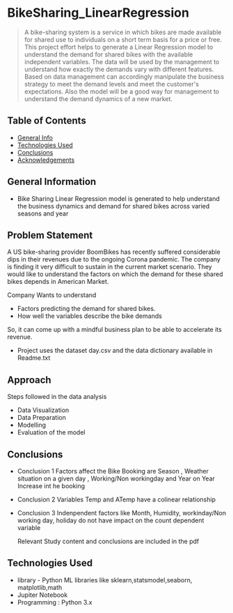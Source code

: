 # BikeSharing_LinearRegression

> A bike-sharing system is a service in which bikes are made available for shared use to individuals on a short term basis for a price or free.
This project effort helps to generate a Linear Regression model to understand the demand for shared bikes with the available independent variables. The data will be used by the management to understand how exactly the demands vary with different features. Based on data management can accordingly manipulate the business strategy to meet the demand levels and meet the customer's expectations. Also the model will be a good way for management to understand the demand dynamics of a new market. 


## Table of Contents
* [General Info](#general-information)
* [Technologies Used](#technologies-used)
* [Conclusions](#conclusions)
* [Acknowledgements](#acknowledgements)

<!-- You can include any other section that is pertinent to your problem -->

## General Information
- Bike Sharing Linear Regression model is generated to help understand the business dynamics and demand for shared bikes across varied seasons and year

## Problem Statement
A US bike-sharing provider BoomBikes has recently suffered considerable dips in their revenues due to the ongoing Corona pandemic. The company is finding it very difficult to sustain in the current market scenario. They would like to understand the factors on which the demand for these shared bikes depends in American Market.

Company Wants to understand
* Factors predicting the demand for shared bikes.
* How well the variables describe the bike demands

So, it can come up with a mindful business plan to be able to accelerate its revenue.

- Project uses the dataset day.csv and the data dictionary available in Readme.txt

## Approach
Steps followed in the data analysis
* Data Visualization
* Data Preparation
* Modelling
* Evaluation of the model


## Conclusions
- Conclusion 1 
  Factors affect the Bike Booking are Season , Weather situation on a given day , Working/Non workingday and Year on Year Increase int he booking
- Conclusion 2 
  Variables Temp and ATemp have a colinear relationship
- Conclusion 3 
  Indenpendent factors like Month, Humidity, workinday/Non working day, holiday do not have impact on the count dependent variable
  
  Relevant Study content and conclusions are included in the pdf

## Technologies Used
- library - Python ML libraries like sklearn,statsmodel,seaborn, matplotlib,math
- Jupiter Notebook
- Programming : Python 3.x
